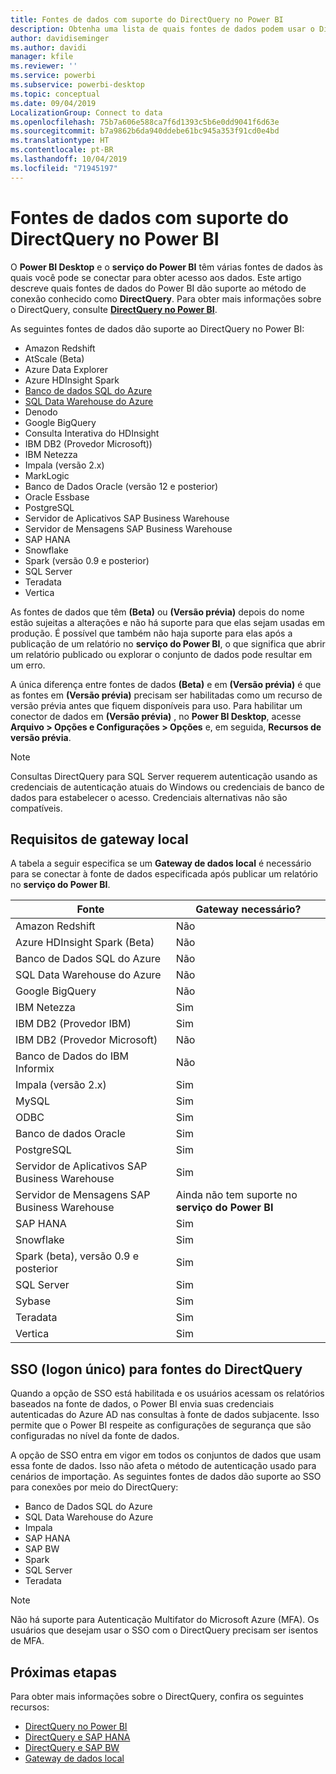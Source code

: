 ```yaml
---
title: Fontes de dados com suporte do DirectQuery no Power BI
description: Obtenha uma lista de quais fontes de dados podem usar o DirectQuery.
author: davidiseminger
ms.author: davidi
manager: kfile
ms.reviewer: ''
ms.service: powerbi
ms.subservice: powerbi-desktop
ms.topic: conceptual
ms.date: 09/04/2019
LocalizationGroup: Connect to data
ms.openlocfilehash: 75b7a606e588ca7f6d1393c5b6e0dd9041f6d63e
ms.sourcegitcommit: b7a9862b6da940ddebe61bc945a353f91cd0e4bd
ms.translationtype: HT
ms.contentlocale: pt-BR
ms.lasthandoff: 10/04/2019
ms.locfileid: "71945197"
---
```

# <a name="data-sources-supported-by-directquery-in-power-bi"></a>Fontes de dados com suporte do DirectQuery no Power BI

O **Power BI Desktop** e o **serviço do Power BI** têm várias fontes de dados às quais você pode se conectar para obter acesso aos dados. Este artigo descreve quais fontes de dados do Power BI dão suporte ao método de conexão conhecido como **DirectQuery**. Para obter mais informações sobre o DirectQuery, consulte [**DirectQuery no Power BI**](desktop-directquery-about.md).

As seguintes fontes de dados dão suporte ao DirectQuery no Power BI:

* Amazon Redshift
* AtScale (Beta)
* Azure Data Explorer
* Azure HDInsight Spark
* [Banco de dados SQL do Azure](service-azure-sql-database-with-direct-connect.md)
* [SQL Data Warehouse do Azure](service-azure-sql-data-warehouse-with-direct-connect.md)
* Denodo
* Google BigQuery
* Consulta Interativa do HDInsight
* IBM DB2 (Provedor Microsoft))
* IBM Netezza
* Impala (versão 2.x)
* MarkLogic
* Banco de Dados Oracle (versão 12 e posterior)
* Oracle Essbase
* PostgreSQL
* Servidor de Aplicativos SAP Business Warehouse
* Servidor de Mensagens SAP Business Warehouse
* SAP HANA
* Snowflake
* Spark (versão 0.9 e posterior)
* SQL Server
* Teradata
* Vertica

As fontes de dados que têm **(Beta)** ou **(Versão prévia)** depois do nome estão sujeitas a alterações e não há suporte para que elas sejam usadas em produção. É possível que também não haja suporte para elas após a publicação de um relatório no **serviço do Power BI**, o que significa que abrir um relatório publicado ou explorar o conjunto de dados pode resultar em um erro.

A única diferença entre fontes de dados **(Beta)** e em **(Versão prévia)** é que as fontes em **(Versão prévia)** precisam ser habilitadas como um recurso de versão prévia antes que fiquem disponíveis para uso. Para habilitar um conector de dados em **(Versão prévia)** , no **Power BI Desktop**, acesse **Arquivo > Opções e Configurações > Opções** e, em seguida, **Recursos de versão prévia**.

> [!NOTE]
> Consultas DirectQuery para SQL Server requerem autenticação usando as credenciais de autenticação atuais do Windows ou credenciais de banco de dados para estabelecer o acesso. Credenciais alternativas não são compatíveis.
>

## <a name="on-premises-gateway-requirements"></a>Requisitos de gateway local
A tabela a seguir especifica se um **Gateway de dados local** é necessário para se conectar à fonte de dados especificada após publicar um relatório no **serviço do Power BI**.

| Fonte | Gateway necessário? |
| --- | --- |
| Amazon Redshift |Não |
| Azure HDInsight Spark (Beta) |Não |
| Banco de Dados SQL do Azure |Não |
| SQL Data Warehouse do Azure |Não |
| Google BigQuery |Não |
| IBM Netezza |Sim |
| IBM DB2 (Provedor IBM) |Sim |
| IBM DB2 (Provedor Microsoft) |Não |
| Banco de Dados do IBM Informix |Não |
| Impala (versão 2.x) |Sim |
| MySQL |Sim |
| ODBC |Sim |
| Banco de dados Oracle |Sim |
| PostgreSQL |Sim |
| Servidor de Aplicativos SAP Business Warehouse |Sim |
| Servidor de Mensagens SAP Business Warehouse |Ainda não tem suporte no **serviço do Power BI** |
| SAP HANA |Sim |
| Snowflake |Sim |
| Spark (beta), versão 0.9 e posterior |Sim |
| SQL Server |Sim |
| Sybase |Sim |
| Teradata |Sim |
| Vertica |Sim |


## <a name="single-sign-on-sso-for-directquery-sources"></a>SSO (logon único) para fontes do DirectQuery

Quando a opção de SSO está habilitada e os usuários acessam os relatórios baseados na fonte de dados, o Power BI envia suas credenciais autenticadas do Azure AD nas consultas à fonte de dados subjacente. Isso permite que o Power BI respeite as configurações de segurança que são configuradas no nível da fonte de dados.

A opção de SSO entra em vigor em todos os conjuntos de dados que usam essa fonte de dados. Isso não afeta o método de autenticação usado para cenários de importação. As seguintes fontes de dados dão suporte ao SSO para conexões por meio do DirectQuery:

- Banco de Dados SQL do Azure
- SQL Data Warehouse do Azure
- Impala
- SAP HANA
- SAP BW
- Spark
- SQL Server
- Teradata

> [!Note]
> Não há suporte para Autenticação Multifator do Microsoft Azure (MFA). Os usuários que desejam usar o SSO com o DirectQuery precisam ser isentos de MFA.

## <a name="next-steps"></a>Próximas etapas
Para obter mais informações sobre o DirectQuery, confira os seguintes recursos:

* [DirectQuery no Power BI](desktop-directquery-about.md)
* [DirectQuery e SAP HANA](desktop-directquery-sap-hana.md)
* [DirectQuery e SAP BW](desktop-directquery-sap-bw.md)
* [Gateway de dados local](service-gateway-onprem.md)

